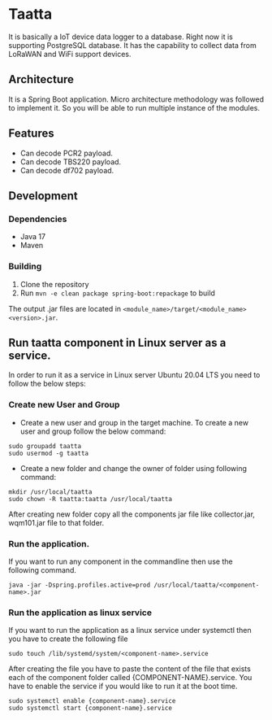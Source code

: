 # Taatta
It is basically a IoT device data logger to a database. Right now it is supporting PostgreSQL database. It has the capability to collect data from LoRaWAN and WiFi support devices. 

## Architecture
It is a Spring Boot application. Micro architecture methodology was followed to implement it. So you will be able to run multiple instance of the modules.

## Features
- Can decode PCR2 payload.
- Can decode TBS220 payload.
- Can decode df702 payload.

## Development

### Dependencies

- Java 17
- Maven

### Building

1. Clone the repository
2. Run `mvn -e clean package spring-boot:repackage` to build
<!-- TODO: a full rebuild is probably not needed, but the module READMEs suggest the above command so idk -->

The output .jar files are located in `<module_name>/target/<module_name><version>.jar`. 

## Run taatta component in Linux server as a service.
In order to run it as a service in Linux server Ubuntu 20.04 LTS you need to follow the below steps:

### Create new User and Group
- Create a new user and group in the target machine.
  To create a new user and group follow the below command:
```shell
sudo groupadd taatta
sudo usermod -g taatta
```
- Create a new folder and change the owner of folder using following command:
```shell
mkdir /usr/local/taatta
sudo chown -R taatta:taatta /usr/local/taatta
```
After creating new folder copy all the components jar file like 
collector.jar, wqm101.jar file to that folder.

### Run the application.
If you want to run any component in the commandline then use the following command.

```shell
java -jar -Dspring.profiles.active=prod /usr/local/taatta/<component-name>.jar
```

### Run the application as linux service
If you want to run the application as a linux service under systemctl then you have to
create the following file
```shell
sudo touch /lib/systemd/system/<component-name>.service
```
After creating the file you have to paste the content of the file that exists each of the 
component folder called {COMPONENT-NAME}.service. You have to enable the service if you would 
like to run it at the boot time.

```shell
sudo systemctl enable {component-name}.service
sudo systemctl start {component-name}.service
```




